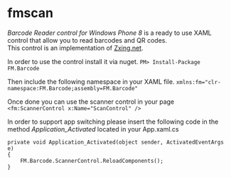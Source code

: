 fmscan
======

*Barcode Reader control for Windows Phone 8* is a ready to use XAML control that allow you to read barcodes and QR codes.  
This control is an implementation of [Zxing.net](http://zxingnet.codeplex.com/).

In order to use the control install it via nuget.
`PM> Install-Package FM.Barcode`

Then include the following namespace in your XAML file.
`xmlns:fm="clr-namespace:FM.Barcode;assembly=FM.Barcode"`

Once done you can use the scanner control in your page
`<fm:ScannerControl x:Name="ScanControl" />`  
  
In order to support app switching please insert the following code in the method *Application_Activated* located in your App.xaml.cs

    private void Application_Activated(object sender, ActivatedEventArgs e)
    {  
        FM.Barcode.ScannerControl.ReloadComponents();  
    }
